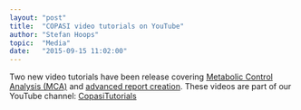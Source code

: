 ```yaml
---
layout: "post"
title:  "COPASI video tutorials on YouTube"
author: "Stefan Hoops"
topic:  "Media"
date:   "2015-09-15 11:02:00"
---
```


Two new video tutorials have been release covering [Metabolic Control
Analysis (MCA)](https://www.youtube.com/watch?v=bUqTzD7pbCg) and 
[advanced report creation](https://www.youtube.com/watch?v=1nD4US_m1ig). 
These videos are part of our YouTube channel: 
[CopasiTutorials](https://www.youtube.com/user/CopasiTutorials)


